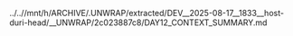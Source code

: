../..//mnt/h/ARCHIVE/.UNWRAP/extracted/DEV__2025-08-17__1833__host-duri-head/__UNWRAP/2c023887c8/DAY12_CONTEXT_SUMMARY.md